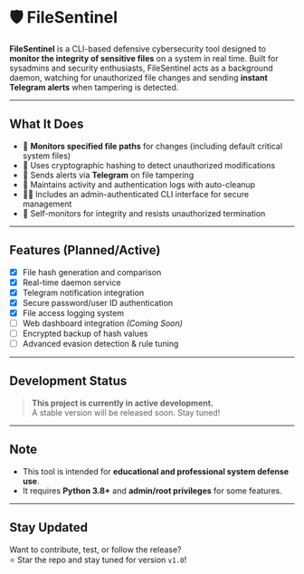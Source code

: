 # 🛡️ FileSentinel

**FileSentinel** is a CLI-based defensive cybersecurity tool designed to **monitor the integrity of sensitive files** on a system in real time. Built for sysadmins and security enthusiasts, FileSentinel acts as a background daemon, watching for unauthorized file changes and sending **instant Telegram alerts** when tampering is detected.

---

## What It Does

- 📁 **Monitors specified file paths** for changes (including default critical system files)
- 🔐 Uses cryptographic hashing to detect unauthorized modifications
- 🔔 Sends alerts via **Telegram** on file tampering
- 📜 Maintains activity and authentication logs with auto-cleanup
- 🧑‍💻 Includes an admin-authenticated CLI interface for secure management
- 🧱 Self-monitors for integrity and resists unauthorized termination

---

## Features (Planned/Active)

- [x] File hash generation and comparison  
- [x] Real-time daemon service  
- [x] Telegram notification integration  
- [x] Secure password/user ID authentication  
- [x] File access logging system  
- [ ] Web dashboard integration *(Coming Soon)*  
- [ ] Encrypted backup of hash values  
- [ ] Advanced evasion detection & rule tuning  

---

## Development Status

> **This project is currently in active development.**  
> A stable version will be released soon. Stay tuned!

---

## Note

- This tool is intended for **educational and professional system defense use**.
- It requires **Python 3.8+** and **admin/root privileges** for some features.

---

## Stay Updated

Want to contribute, test, or follow the release?  
⭐️ Star the repo and stay tuned for version `v1.0`!